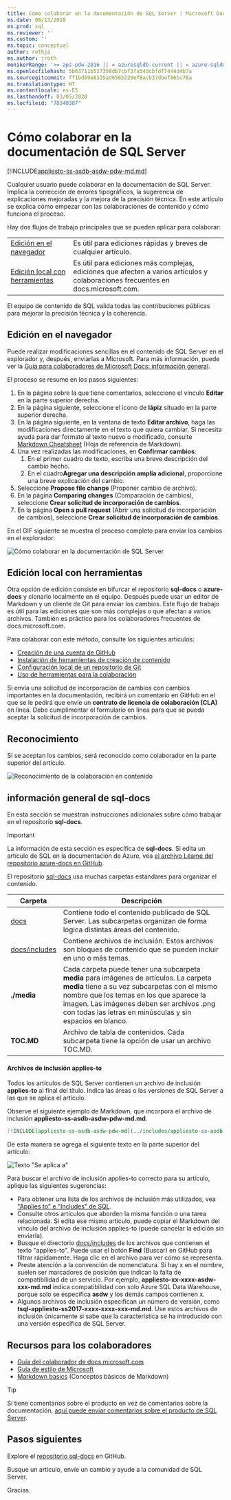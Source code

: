 ```yaml
---
title: Cómo colaborar en la documentación de SQL Server | Microsoft Docs
ms.date: 08/13/2018
ms.prod: sql
ms.reviewer: ''
ms.custom: ''
ms.topic: conceptual
author: rothja
ms.author: jroth
monikerRange: '>= aps-pdw-2016 || = azuresqldb-current || = azure-sqldw-latest || >= sql-server-2016 || >= sql-server-linux-2017 || = sqlallproducts-allversions'
ms.openlocfilehash: 5b63711b537358db7cbf3fa34dcbfdf7444d4b7a
ms.sourcegitcommit: ff1bd69a8335ad656b220e78acb37dbef86bc78a
ms.translationtype: HT
ms.contentlocale: es-ES
ms.lasthandoff: 03/05/2020
ms.locfileid: "78340387"
---
```

# <a name="how-to-contribute-to-sql-server-documentation"></a>Cómo colaborar en la documentación de SQL Server

[!INCLUDE[appliesto-ss-asdb-asdw-pdw-md.md](../includes/appliesto-ss-asdb-asdw-pdw-md.md)]

Cualquier usuario puede colaborar en la documentación de SQL Server. Implica la corrección de errores tipográficos, la sugerencia de explicaciones mejoradas y la mejora de la precisión técnica. En este artículo se explica cómo empezar con las colaboraciones de contenido y cómo funciona el proceso.

Hay dos flujos de trabajo principales que se pueden aplicar para colaborar:

|||
|---|---|
| [Edición en el navegador](#githubui) | Es útil para ediciones rápidas y breves de cualquier artículo. |
| [Edición local con herramientas](#tools) | Es útil para ediciones más complejas, ediciones que afecten a varios artículos y colaboraciones frecuentes en docs.microsoft.com. |

El equipo de contenido de SQL valida todas las contribuciones públicas para mejorar la precisión técnica y la coherencia. 

## <a id="githubui"></a> Edición en el navegador

Puede realizar modificaciones sencillas en el contenido de SQL Server en el explorador y, después, enviarlas a Microsoft. Para más información, puede ver la [Guía para colaboradores de Microsoft Docs: información general](https://docs.microsoft.com/contribute/#quick-edits-to-existing-documents). 

El proceso se resume en los pasos siguientes: 

1. En la página sobre la que tiene comentarios, seleccione el vínculo **Editar** en la parte superior derecha.
1. En la página siguiente, seleccione el icono de **lápiz** situado en la parte superior derecha.
1. En la página siguiente, en la ventana de texto **Editar archivo**, haga las modificaciones directamente en el texto que quiera cambiar.
    Si necesita ayuda para dar formato al texto nuevo o modificado, consulte [Markdown Cheatsheet](https://github.com/adam-p/markdown-here/wiki/Markdown-Cheatsheet) (Hoja de referencia de Markdown).
1. Una vez realizadas las modificaciones, en **Confirmar cambios**:
    1. En el primer cuadro de texto, escriba una breve descripción del cambio hecho.
    1. En el cuadro**Agregar una descripción amplia adicional**, proporcione una breve explicación del cambio.
1. Seleccione **Propose file change** (Proponer cambio de archivo).
1. En la página **Comparing changes** (Comparación de cambios), seleccione **Crear solicitud de incorporación de cambios**. 
1. En la página **Open a pull request** (Abrir una solicitud de incorporación de cambios), seleccione **Crear solicitud de incorporación de cambios**. 

En el GIF siguiente se muestra el proceso completo para enviar los cambios en el explorador:

![Cómo colaborar en la documentación de SQL Server](media/sql-server-docs-navigation-guide/edit-sql-docs.gif)

## <a id="tools"></a> Edición local con herramientas

Otra opción de edición consiste en bifurcar el repositorio **sql-docs** o **azure-docs** y clonarlo localmente en el equipo. Después puede usar un editor de Markdown y un cliente de Git para enviar los cambios. Este flujo de trabajo es útil para las ediciones que son más complejas o que afectan a varios archivos. También es práctico para los colaboradores frecuentes de docs.microsoft.com.

Para colaborar con este método, consulte los siguientes artículos:

- [Creación de una cuenta de GitHub](https://docs.microsoft.com/contribute/get-started-setup-github)
- [Instalación de herramientas de creación de contenido](https://docs.microsoft.com/contribute/get-started-setup-tools)
- [Configuración local de un repositorio de Git](https://docs.microsoft.com/contribute/get-started-setup-local)
- [Uso de herramientas para la colaboración](https://docs.microsoft.com/contribute/how-to-write-workflows-major)

Si envía una solicitud de incorporación de cambios con cambios importantes en la documentación, recibirá un comentario en GitHub en el que se le pedirá que envíe un **contrato de licencia de colaboración (CLA)** en línea. Debe cumplimentar el formulario en línea para que se pueda aceptar la solicitud de incorporación de cambios.

## <a name="recognition"></a>Reconocimiento

Si se aceptan los cambios, será reconocido como colaborador en la parte superior del artículo.

![Reconocimiento de la colaboración en contenido](./media/sql-server-docs-contribute/contribution-recognition.png)

## <a name="sql-docs-overview"></a>información general de sql-docs

En esta sección se muestran instrucciones adicionales sobre cómo trabajar en el repositorio **sql-docs**.

> [!IMPORTANT]
> La información de esta sección es específica de **sql-docs**. Si edita un artículo de SQL en la documentación de Azure, vea [el archivo Léame del repositorio azure-docs en GitHub](https://github.com/MicrosoftDocs/azure-docs/blob/master/README.md).

El repositorio [sql-docs](https://github.com/MicrosoftDocs/sql-docs) usa muchas carpetas estándares para organizar el contenido.

| Carpeta | Descripción |
|---|---|
| [docs](https://github.com/MicrosoftDocs/sql-docs/tree/live/docs) | Contiene todo el contenido publicado de SQL Server. Las subcarpetas organizan de forma lógica distintas áreas del contenido. |
| [docs/includes](https://github.com/MicrosoftDocs/sql-docs/tree/live/docs/includes) | Contiene archivos de inclusión. Estos archivos son bloques de contenido que se pueden incluir en uno o más temas. |
| **./media** | Cada carpeta puede tener una subcarpeta **media** para imágenes de artículos. La carpeta **media** tiene a su vez subcarpetas con el mismo nombre que los temas en los que aparece la imagen. Las imágenes deben ser archivos .png con todas las letras en minúsculas y sin espacios en blanco. |
| **TOC.MD** | Archivo de tabla de contenidos. Cada subcarpeta tiene la opción de usar un archivo TOC.MD. |

#### <a name="applies-to-includes"></a>Archivos de inclusión applies-to

Todos los artículos de SQL Server contienen un archivo de inclusión **applies-to** al final del título. Indica las áreas o las versiones de SQL Server a las que se aplica el artículo.

Observe el siguiente ejemplo de Markdown, que incorpora el archivo de inclusión **appliesto-ss-asdb-asdw-pdw-md.md**.

```Markdown
[!INCLUDE[appliesto-ss-asdb-asdw-pdw-md](../includes/appliesto-ss-asdb-asdw-pdw-md.md)]
```

De esta manera se agrega el siguiente texto en la parte superior del artículo:

![Texto "Se aplica a"](./media/sql-server-docs-contribute/applies-to.png)

Para buscar el archivo de inclusión applies-to correcto para su artículo, aplique las siguientes sugerencias:

- Para obtener una lista de los archivos de inclusión más utilizados, vea ["Applies to" e "Includes" de SQL](applies-to-includes.md).
- Consulte otros artículos que aborden la misma función o una tarea relacionada. Si edita ese mismo artículo, puede copiar el Markdown del vínculo del archivo de inclusión applies-to (puede cancelar la edición sin enviarla).
- Busque el directorio [docs/includes](https://github.com/MicrosoftDocs/sql-docs/tree/live/docs/includes) de los archivos que contienen el texto "applies-to". Puede usar el botón **Find** (Buscar) en GitHub para filtrar rápidamente. Haga clic en el archivo para ver cómo se representa.
- Preste atención a la convención de nomenclatura. Si hay x en el nombre, suelen ser marcadores de posición que indican la falta de compatibilidad de un servicio. Por ejemplo, **appliesto-xx-xxxx-asdw-xxx-md.md** indica compatibilidad con solo Azure SQL Data Warehouse, porque solo se especifica **asdw** y los demás campos contienen x.
- Algunos archivos de inclusión especifican un número de versión, como **tsql-appliesto-ss2017-xxxx-xxxx-xxx-md.md**. Use estos archivos de inclusión únicamente si sabe que la característica se ha introducido con una versión específica de SQL Server.

## <a name="contributor-resources"></a>Recursos para los colaboradores

- [Guía del colaborador de docs.microsoft.com](https://docs.microsoft.com/contribute/)
- [Guía de estilo de Microsoft](https://docs.microsoft.com/teamblog/style-guide)
- [Markdown basics](https://help.github.com/articles/getting-started-with-writing-and-formatting-on-github/) (Conceptos básicos de Markdown)

> [!TIP]
> Si tiene comentarios sobre el producto en vez de comentarios sobre la documentación, [aquí puede enviar comentarios sobre el producto de SQL Server](https://feedback.azure.com/forums/908035-sql-server).

## <a name="next-steps"></a>Pasos siguientes

Explore el [repositorio sql-docs](https://github.com/MicrosoftDocs/sql-docs) en GitHub.

Busque un artículo, envíe un cambio y ayude a la comunidad de SQL Server. 

Gracias.
